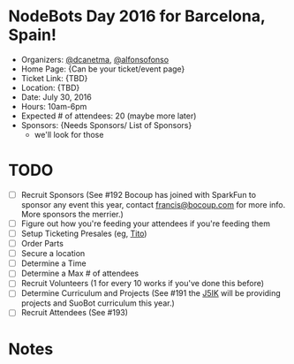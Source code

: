 # NodeBots Day 2016 for Barcelona, Spain!

 - Organizers: [@dcanetma](https://twitter.com/dcanetma), [@alfonsofonso](https://twitter.com/alfonsofonso)
 - Home Page: {Can be your ticket/event page}
 - Ticket Link: {TBD}
 - Location: {TBD}
 - Date: July 30, 2016
 - Hours: 10am-6pm
 - Expected # of attendees: 20 (maybe more later) 
 - Sponsors: {Needs Sponsors/ List of Sponsors}
   * we'll look for those

# TODO

 - [ ] Recruit Sponsors (See #192 Bocoup has joined with SparkFun to sponsor any event this year, contact francis@bocoup.com for more info. More sponsors the merrier.)
 - [ ] Figure out how you're feeding your attendees if you're feeding them
 - [ ] Setup Ticketing Presales (eg, [Tito](https://ti.to/))
 - [ ] Order Parts
 - [ ] Secure a location
 - [ ] Determine a Time
 - [ ] Determine a Max # of attendees
 - [ ] Recruit Volunteers (1 for every 10 works if you've done this before)
 - [ ] Determine Curriculum and Projects (See #191 the [J5IK](https://www.sparkfun.com/nodebots2016) will be providing projects and SuoBot curriculum this year.)
 - [ ] Recruit Attendees (See #193)

# Notes
